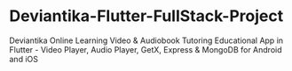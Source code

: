 # Deviantika-Flutter-FullStack-Project
 Deviantika Online Learning Video & Audiobook Tutoring Educational App in Flutter - Video Player, Audio Player, GetX, Express & MongoDB for Android and iOS
